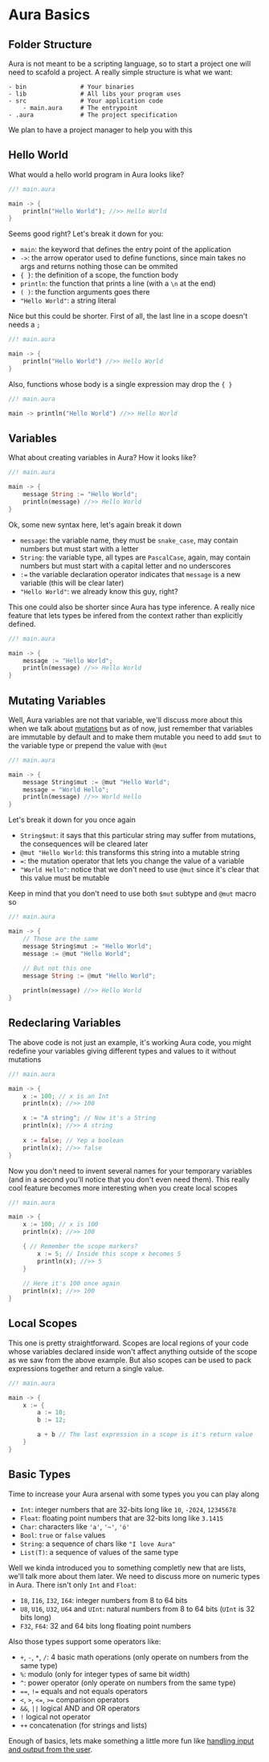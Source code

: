 # Aura Basics

## Folder Structure

Aura is not meant to be a scripting language, so to start a project one will need to scafold a project. A really simple structure is what we want:

```
- bin               # Your binaries
- lib               # All libs your program uses
- src               # Your application code
    - main.aura     # The entrypoint
- .aura             # The project specification
```

We plan to have a project manager to help you with this

## Hello World

What would a hello world program in Aura looks like?

```rs
//! main.aura

main -> {
    println("Hello World"); //>> Hello World
}
```

Seems good right? Let's break it down for you:

- `main`: the keyword that defines the entry point of the application
- `->`: the arrow operator used to define functions, since main takes no args and returns nothing those can be ommited
- `{ }`: the definition of a scope, the function body
- `println`: the function that prints a line (with a `\n` at the end)
- `( )`: the function arguments goes there
- `"Hello World"`: a string literal

Nice but this could be shorter. First of all, the last line in a scope doesn't needs a `;`

```rs
//! main.aura

main -> {
    println("Hello World") //>> Hello World
}
```

Also, functions whose body is a single expression may drop the `{ }`

```rs
//! main.aura

main -> println("Hello World") //>> Hello World
```

## Variables

What about creating variables in Aura? How it looks like?

```rs
//! main.aura

main -> {
    message String := "Hello World";
    println(message) //>> Hello World
}
```

Ok, some new syntax here, let's again break it down

- `message`: the variable name, they must be `snake_case`, may contain numbers but must start with a letter
- `String`: the variable type, all types are `PascalCase`, again, may contain numbers but must start with a capital letter and no underscores
- `:=` the variable declaration operator indicates that `message` is a new variable (this will be clear later)
- `"Hello World"`: we already know this guy, right?

This one could also be shorter since Aura has type inference. A really nice feature that lets types be infered from the context rather than explicitly defined.

```rs
//! main.aura

main -> {
    message := "Hello World";
    println(message) //>> Hello World
}
```

## Mutating Variables

Well, Aura variables are not that variable, we'll discuss more about this when we talk about [mutations](./xxx-mutations.md) but as of now, just remember that variables are immutable by default and to make them mutable you need to add `$mut` to the variable type or prepend the value with `@mut`

```rs
//! main.aura

main -> {
    message String$mut := @mut "Hello World";
    message = "World Hello";
    println(message) //>> World Hello
}
```

Let's break it down for you once again

- `String$mut`: it says that this particular string may suffer from mutations, the consequences will be cleared later
- `@mut "Hello World`: this transforms this string into a mutable string
- `=`: the mutation operator that lets you change the value of a variable
- `"World Hello"`: notice that we don't need to use `@mut` since it's clear that this value must be mutable

Keep in mind that you don't need to use both `$mut` subtype and `@mut` macro so

```rs
//! main.aura

main -> {
    // Those are the same
    message String$mut := "Hello World";
    message := @mut "Hello World";
    
    // But not this one
    message String := @mut "Hello World";

    println(message) //>> Hello World
}
```

## Redeclaring Variables

The above code is not just an example, it's working Aura code, you might redefine your variables giving different types and values to it without mutations

```rs
//! main.aura

main -> {
    x := 100; // x is an Int
    println(x); //>> 100

    x := "A string"; // Now it's a String
    println(x); //>> A string
    
    x := false; // Yep a boolean
    println(x); //>> false
}
```

Now you don't need to invent several names for your temporary variables (and in a second you'll notice that you don't even need them). This really cool feature becomes more interesting when you create local scopes


```rs
//! main.aura

main -> {
    x := 100; // x is 100
    println(x); //>> 100

    { // Remember the scope markers?
        x := 5; // Inside this scope x becomes 5
        println(x); //>> 5
    }
    
    // Here it's 100 once again
    println(x); //>> 100
}
```

## Local Scopes

This one is pretty straightforward. Scopes are local regions of your code whose variables declared inside won't affect anything outside of the scope as we saw from the above example. But also scopes can be used to pack expressions together and return a single value.

```rs
//! main.aura

main -> {
    x := {
        a := 10;
        b := 12;

        a + b // The last expression in a scope is it's return value
    }
}
```

## Basic Types

Time to increase your Aura arsenal with some types you you can play along

- `Int`: integer numbers that are 32-bits long like `10`, `-2024`, `12345678`
- `Float`: floating point numbers that are 32-bits long like `3.1415`
- `Char`: characters like `'a'`, `'~'`, `'ó'` 
- `Bool`: `true` or `false` values
- `String`: a sequence of chars like `"I love Aura"`
- `List(T)`: a sequence of values of the same type

Well we kinda introduced you to something completly new that are lists, we'll talk more about them later. We need to discuss more on numeric types in Aura. There isn't only `Int` and `Float`:

- `I8`, `I16`, `I32`, `I64`: integer numbers from 8 to 64 bits
- `U8`, `U16`, `U32`, `U64` and `UInt`: natural numbers from 8 to 64 bits (`UInt` is 32 bits long)
- `F32`, `F64`: 32 and 64 bits long floating point numbers

Also those types support some operators like: 
- `+`, `-`, `*`, `/`: 4 basic math operations (only operate on numbers from the same type) 
- `%`: modulo (only for integer types of same bit width)
- `^`: power operator (only operate on numbers from the same type)
- `==`, `!=` equals and not equals operators
- `<`, `>`, `<=`, `>=` comparison operators
- `&&`, `||` logical AND and OR operators
- `!` logical not operator
- `++` concatenation (for strings and lists)

Enough of basics, lets make something a little more fun like [handling input and output from the user](./003-io.md).